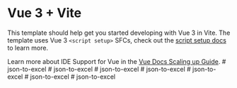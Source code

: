 # Vue 3 + Vite

This template should help get you started developing with Vue 3 in Vite. The template uses Vue 3 `<script setup>` SFCs, check out the [script setup docs](https://v3.vuejs.org/api/sfc-script-setup.html#sfc-script-setup) to learn more.

Learn more about IDE Support for Vue in the [Vue Docs Scaling up Guide](https://vuejs.org/guide/scaling-up/tooling.html#ide-support).
#   j s o n - t o - e x c e l  
 #   j s o n - t o - e x c e l  
 #   j s o n - t o - e x c e l  
 #   j s o n - t o - e x c e l  
 #   j s o n - t o - e x c e l  
 #   j s o n - t o - e x c e l  
 #   j s o n - t o - e x c e l  
 